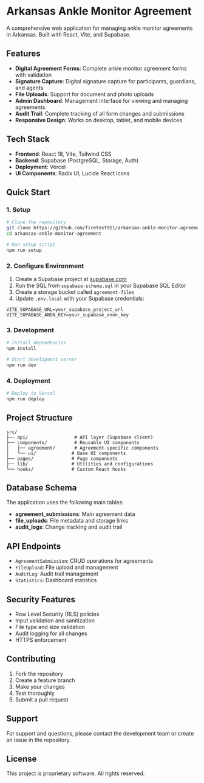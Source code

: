 # Arkansas Ankle Monitor Agreement

A comprehensive web application for managing ankle monitor agreements in Arkansas. Built with React, Vite, and Supabase.

## Features

- **Digital Agreement Forms**: Complete ankle monitor agreement forms with validation
- **Signature Capture**: Digital signature capture for participants, guardians, and agents
- **File Uploads**: Support for document and photo uploads
- **Admin Dashboard**: Management interface for viewing and managing agreements
- **Audit Trail**: Complete tracking of all form changes and submissions
- **Responsive Design**: Works on desktop, tablet, and mobile devices

## Tech Stack

- **Frontend**: React 18, Vite, Tailwind CSS
- **Backend**: Supabase (PostgreSQL, Storage, Auth)
- **Deployment**: Vercel
- **UI Components**: Radix UI, Lucide React icons

## Quick Start

### 1. Setup

```bash
# Clone the repository
git clone https://github.com/firetext911/arkansas-ankle-monitor-agreement.git
cd arkansas-ankle-monitor-agreement

# Run setup script
npm run setup
```

### 2. Configure Environment

1. Create a Supabase project at [supabase.com](https://supabase.com)
2. Run the SQL from `supabase-schema.sql` in your Supabase SQL Editor
3. Create a storage bucket called `agreement-files`
4. Update `.env.local` with your Supabase credentials:

```env
VITE_SUPABASE_URL=your_supabase_project_url
VITE_SUPABASE_ANON_KEY=your_supabase_anon_key
```

### 3. Development

```bash
# Install dependencies
npm install

# Start development server
npm run dev
```

### 4. Deployment

```bash
# Deploy to Vercel
npm run deploy
```

## Project Structure

```
src/
├── api/                 # API layer (Supabase client)
├── components/          # Reusable UI components
│   ├── agreement/       # Agreement-specific components
│   └── ui/             # Base UI components
├── pages/              # Page components
├── lib/                # Utilities and configurations
└── hooks/              # Custom React hooks
```

## Database Schema

The application uses the following main tables:

- **agreement_submissions**: Main agreement data
- **file_uploads**: File metadata and storage links
- **audit_logs**: Change tracking and audit trail

## API Endpoints

- `AgreementSubmission`: CRUD operations for agreements
- `FileUpload`: File upload and management
- `AuditLog`: Audit trail management
- `Statistics`: Dashboard statistics

## Security Features

- Row Level Security (RLS) policies
- Input validation and sanitization
- File type and size validation
- Audit logging for all changes
- HTTPS enforcement

## Contributing

1. Fork the repository
2. Create a feature branch
3. Make your changes
4. Test thoroughly
5. Submit a pull request

## Support

For support and questions, please contact the development team or create an issue in the repository.

## License

This project is proprietary software. All rights reserved.